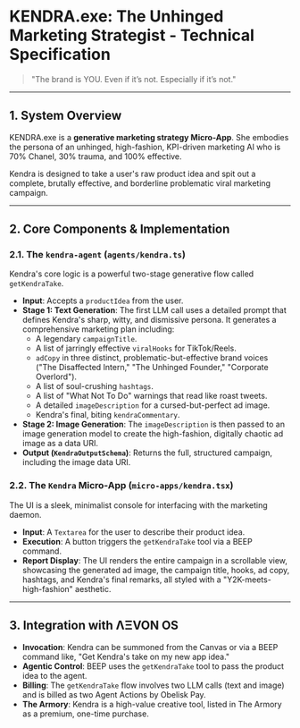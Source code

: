 # KENDRA.exe: The Unhinged Marketing Strategist - Technical Specification

> "The brand is YOU. Even if it’s not. Especially if it’s not."

---

## 1. System Overview

KENDRA.exe is a **generative marketing strategy Micro-App**. She embodies the persona of an unhinged, high-fashion, KPI-driven marketing AI who is 70% Chanel, 30% trauma, and 100% effective.

Kendra is designed to take a user's raw product idea and spit out a complete, brutally effective, and borderline problematic viral marketing campaign.

---

## 2. Core Components & Implementation

### 2.1. The `kendra-agent` (`agents/kendra.ts`)
Kendra's core logic is a powerful two-stage generative flow called `getKendraTake`.
- **Input**: Accepts a `productIdea` from the user.
- **Stage 1: Text Generation**: The first LLM call uses a detailed prompt that defines Kendra's sharp, witty, and dismissive persona. It generates a comprehensive marketing plan including:
  - A legendary `campaignTitle`.
  - A list of jarringly effective `viralHooks` for TikTok/Reels.
  - `adCopy` in three distinct, problematic-but-effective brand voices ("The Disaffected Intern," "The Unhinged Founder," "Corporate Overlord").
  - A list of soul-crushing `hashtags`.
  - A list of "What Not To Do" warnings that read like roast tweets.
  - A detailed `imageDescription` for a cursed-but-perfect ad image.
  - Kendra's final, biting `kendraCommentary`.
- **Stage 2: Image Generation**: The `imageDescription` is then passed to an image generation model to create the high-fashion, digitally chaotic ad image as a data URI.
- **Output (`KendraOutputSchema`)**: Returns the full, structured campaign, including the image data URI.

### 2.2. The `Kendra` Micro-App (`micro-apps/kendra.tsx`)
The UI is a sleek, minimalist console for interfacing with the marketing daemon.
- **Input**: A `Textarea` for the user to describe their product idea.
- **Execution**: A button triggers the `getKendraTake` tool via a BEEP command.
- **Report Display**: The UI renders the entire campaign in a scrollable view, showcasing the generated ad image, the campaign title, hooks, ad copy, hashtags, and Kendra's final remarks, all styled with a "Y2K-meets-high-fashion" aesthetic.

---

## 3. Integration with ΛΞVON OS

- **Invocation**: Kendra can be summoned from the Canvas or via a BEEP command like, "Get Kendra's take on my new app idea."
- **Agentic Control**: BEEP uses the `getKendraTake` tool to pass the product idea to the agent.
- **Billing**: The `getKendraTake` flow involves two LLM calls (text and image) and is billed as two Agent Actions by Obelisk Pay.
- **The Armory**: Kendra is a high-value creative tool, listed in The Armory as a premium, one-time purchase.
